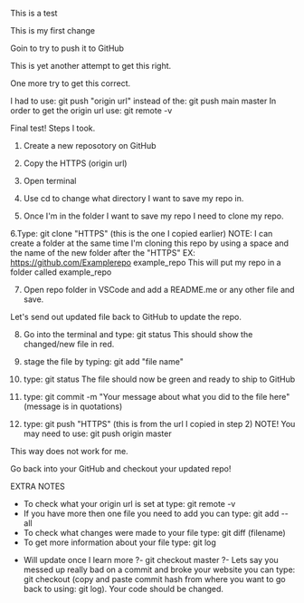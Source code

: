 This is a test

This is my first change

Goin to try to push it to GitHub

This is yet another attempt to get this right.

One more try to get this correct.

I had to use: git push "origin url"
instead of the: git push main master
In order to get the origin url use: git remote -v

Final test!
Steps I took.

1. Create a new reposotory on GitHub

2. Copy the HTTPS (origin url)

3. Open terminal

4. Use cd to change what directory I want to save my repo in.

5. Once I'm in the folder I want to save my repo I need to clone my repo.

6.Type: git clone "HTTPS" (this is the one I copied earlier)
NOTE: I can create a folder at the same time I'm cloning this repo by using a space and the name of the new folder after the "HTTPS" EX: https://github.com/Examplerepo example_repo
This will put my repo in a folder called example_repo

7. Open repo folder in VSCode and add a README.me or any other file and save.

Let's send out updated file back to GitHub to update the repo.

8. Go into the terminal and type: git status
   This should show the changed/new file in red.

9. stage the file by typing: git add "file name"

10. type: git status
    The file should now be green and ready to ship to GitHub

11. type: git commit -m "Your message about what you did to the file here" (message is in quotations)

12. type: git push "HTTPS" (this is from the url I copied in step 2)
    NOTE! You may need to use:
    git push origin master

This way does not work for me.

Go back into your GitHub and checkout your updated repo!

EXTRA NOTES

- To check what your origin url is set at type: git remote -v
- If you have more then one file you need to add you can type: git add --all
- To check what changes were made to your file type: git diff (filename)
- To get more information about your file type: git log


* Will update once I learn more
?- git checkout master
?- Lets say you messed up really bad on a commit and broke your website you can type: git checkout (copy and paste commit hash from where you want to go back to using: git log). Your code should be changed.